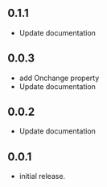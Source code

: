 ## 0.1.1

* Update documentation


## 0.0.3

* add Onchange property
* Update documentation

## 0.0.2

* Update documentation

## 0.0.1

* initial release.
